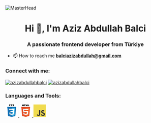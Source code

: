 ![MasterHead](https://www.freelancinggig.com/blog/wp-content/uploads/2017/08/Programming-Languages-for-GIS.png)
<h1 align="center">Hi 👋, I'm Aziz Abdullah Balci</h1>
<h3 align="center">A passionate frontend developer from Türkiye</h3>

- 📫 How to reach me **balciazizabdullah@gmail.com**

<h3 align="left">Connect with me:</h3>
<p align="left">
<a href="https://linkedin.com/in/azizabdullahbalci" target="blank"><img align="center" src="https://raw.githubusercontent.com/rahuldkjain/github-profile-readme-generator/master/src/images/icons/Social/linked-in-alt.svg" alt="azizabdullahbalci" height="30" width="40" /></a>
<a href="https://instagram.com/azizabdullahbalci" target="blank"><img align="center" src="https://raw.githubusercontent.com/rahuldkjain/github-profile-readme-generator/master/src/images/icons/Social/instagram.svg" alt="azizabdullahbalci" height="30" width="40" /></a>
</p>

<h3 align="left">Languages and Tools:</h3>
<p align="left"> <a href="https://www.w3schools.com/css/" target="_blank" rel="noreferrer"> <img src="https://raw.githubusercontent.com/devicons/devicon/master/icons/css3/css3-original-wordmark.svg" alt="css3" width="40" height="40"/> </a> <a href="https://www.w3.org/html/" target="_blank" rel="noreferrer"> <img src="https://raw.githubusercontent.com/devicons/devicon/master/icons/html5/html5-original-wordmark.svg" alt="html5" width="40" height="40"/> </a> <a href="https://developer.mozilla.org/en-US/docs/Web/JavaScript" target="_blank" rel="noreferrer"> <img src="https://raw.githubusercontent.com/devicons/devicon/master/icons/javascript/javascript-original.svg" alt="javascript" width="40" height="40"/> </a> </p>
